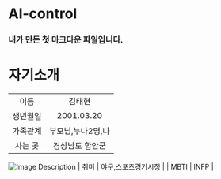 # AI-control

### 내가 만든 첫 마크다운 파일입니다.

# 자기소개

|  |  |
| :--: | :--: |
| 이름 | 김태현 |
| 생년월일  | 2001.03.20 |
| 가족관계 | 부모님,누나2명,나 |
| 사는 곳 | 경상남도 함안군 |
![Image Description](https://search.naver.com/search.naver?where=image&sm=tab_jum&query=%ED%95%A8%EC%95%88%EA%B5%B0#)
| 취미 | 야구,스포츠경기시청 |
| MBTI | INFP |
